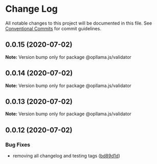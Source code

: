 # Change Log

All notable changes to this project will be documented in this file.
See [Conventional Commits](https://conventionalcommits.org) for commit guidelines.

## 0.0.15 (2020-07-02)

**Note:** Version bump only for package @opllama.js/validator





## 0.0.14 (2020-07-02)

**Note:** Version bump only for package @opllama.js/validator





## 0.0.13 (2020-07-02)

**Note:** Version bump only for package @opllama.js/validator





## 0.0.12 (2020-07-02)


### Bug Fixes

* removing all changelog and testing tags ([bd89d1d](https://github.com/opllama2/opllamajs/commit/bd89d1d5afb782dbe8577c69ebd426a946e60de6))
